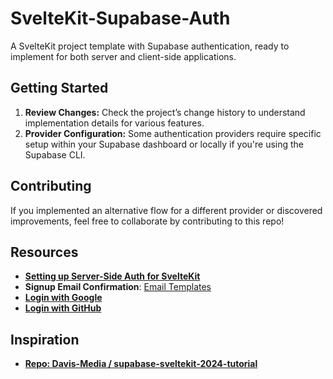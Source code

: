 # SvelteKit-Supabase-Auth

A SvelteKit project template with Supabase authentication, ready to implement for both server and client-side applications.

## Getting Started

1. **Review Changes:** Check the project’s change history to understand implementation details for various features.
2. **Provider Configuration:** Some authentication providers require specific setup within your Supabase dashboard or locally if you're using the Supabase CLI.

## Contributing

If you implemented an alternative flow for a different provider or discovered improvements, feel free to collaborate by contributing to this repo!

## Resources

- [**Setting up Server-Side Auth for SvelteKit**](https://supabase.com/docs/guides/auth/server-side/sveltekit)
- **Signup Email Confirmation**: [Email Templates](https://supabase.com/docs/guides/auth/auth-email-templates)
- [**Login with Google**](https://supabase.com/docs/guides/auth/social-login/auth-google?queryGroups=environment&environment=server&queryGroups=framework&framework=sveltekit)
- [**Login with GitHub**](https://supabase.com/docs/guides/auth/social-login/auth-github?queryGroups=environment&environment=server&queryGroups=framework&framework=sveltekit)

## Inspiration

- [**Repo: Davis-Media / supabase-sveltekit-2024-tutorial**](https://github.com/Davis-Media/supabase-sveltekit-2024-tutorial)
